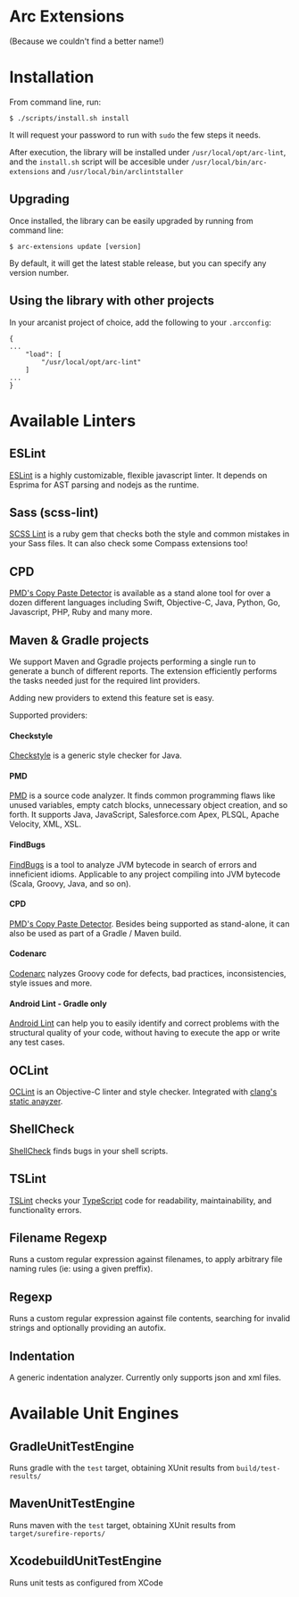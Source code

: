 Arc Extensions
==============

(Because we couldn't find a better name!)


# Installation

From command line, run:

```
$ ./scripts/install.sh install
```

It will request your password to run with `sudo` the few steps it needs.

After execution, the library will be installed under `/usr/local/opt/arc-lint`,
and the `install.sh` script will be accesible under `/usr/local/bin/arc-extensions`
and `/usr/local/bin/arclintstaller`

## Upgrading

Once installed, the library can be easily upgraded by running from command line:

```
$ arc-extensions update [version]
```

By default, it will get the latest stable release, but you can specify any version number.


## Using the library with other projects

In your arcanist project of choice, add the following to your `.arcconfig`:

    {
    ...
        "load": [
            "/usr/local/opt/arc-lint"
        ]
    ...
    }

# Available Linters

## ESLint

[ESLint](http://eslint.org/) is a highly customizable, flexible javascript linter. It depends on
Esprima for AST parsing and nodejs as the runtime.

## Sass (scss-lint)

[SCSS Lint](https://github.com/brigade/scss-lint) is a ruby gem that checks both the style and common mistakes in your
Sass files. It can also check some Compass extensions too!

## CPD

[PMD's Copy Paste Detector](https://pmd.github.io/) is available as a stand alone tool for over a dozen different languages including Swift, Objective-C, Java, Python, Go, Javascript, PHP, Ruby and many more.

## Maven & Gradle projects

We support Maven and Ggradle projects performing a single run to generate a bunch of different reports. The extension efficiently performs the tasks needed just for the required lint providers.

Adding new providers to extend this feature set is easy.

Supported providers:

#### Checkstyle

[Checkstyle](http://checkstyle.sourceforge.net/) is a generic style checker for Java.

#### PMD

[PMD](https://pmd.github.io/) is a source code analyzer. It finds common programming flaws like unused variables, empty catch blocks, unnecessary object creation, and so forth. It supports Java, JavaScript, Salesforce.com Apex, PLSQL, Apache Velocity, XML, XSL. 

#### FindBugs

[FindBugs](http://findbugs.sourceforge.net/) is a tool to analyze JVM bytecode in search of errors and inneficient idioms. Applicable to any project compiling into JVM bytecode (Scala, Groovy, Java, and so on).

#### CPD

[PMD's Copy Paste Detector](https://pmd.github.io/). Besides being supported as stand-alone, it can also be used as part of a Gradle / Maven build.

#### Codenarc

[Codenarc](http://codenarc.sourceforge.net/) nalyzes Groovy code for defects, bad practices, inconsistencies, style issues and more.

#### Android Lint - Gradle only

[Android Lint](https://developer.android.com/studio/write/lint.html) can help you to easily identify and correct problems with the structural quality of your code, without having to execute the app or write any test cases. 


## OCLint

[OCLint](http://oclint.org/) is an Objective-C linter and style checker. Integrated with [clang's static anayzer](http://clang-analyzer.llvm.org/).


## ShellCheck

[ShellCheck](https://www.shellcheck.net/) finds bugs in your shell scripts.

## TSLint

[TSLint](https://palantir.github.io/tslint/) checks your [TypeScript](http://www.typescriptlang.org/) code for readability, maintainability, and functionality errors.

## Filename Regexp

Runs a custom regular expression against filenames, to apply arbitrary file naming rules (ie: using a given preffix).

## Regexp

Runs a custom regular expression against file contents, searching for invalid strings and optionally providing an autofix.

## Indentation

A generic indentation analyzer. Currently only supports json and xml files.


# Available Unit Engines

## GradleUnitTestEngine

Runs gradle with the `test` target, obtaining XUnit results from `build/test-results/`

## MavenUnitTestEngine

Runs maven with the `test` target, obtaining XUnit results from `target/surefire-reports/`

## XcodebuildUnitTestEngine

Runs unit tests as configured from XCode


